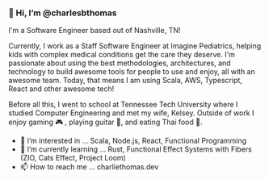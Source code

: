 ### 👋 Hi, I’m @charlesbthomas

I'm a Software Engineer based out of Nashville, TN!

Currently, I work as a Staff Software Engineer at Imagine Pediatrics, helping kids with complex medical conditions get the care they deserve. I'm passionate about using the best methodologies, architectures, and technology to build awesome tools for people to use and enjoy, all with an awesome team. Today, that means I am using Scala, AWS, Typescript, React and other awesome tech!

Before all this, I went to school at Tennessee Tech University where I studied Computer Engineering and met my wife, Kelsey. Outside of work I enjoy gaming 🎮 , playing guitar 🎸, and eating Thai food 🍛.


- 👀 I’m interested in ... Scala, Node.js, React, Functional Programming
- 🌱 I’m currently learning ... Rust, Functional Effect Systems with Fibers (ZIO, Cats Effect, Project Loom)
- 📫 How to reach me ... charliethomas.dev

<!---
charlesbthomas/charlesbthomas is a ✨ special ✨ repository because its `README.md` (this file) appears on your GitHub profile.
You can click the Preview link to take a look at your changes.
--->

